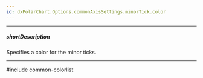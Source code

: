 ```yaml
---
id: dxPolarChart.Options.commonAxisSettings.minorTick.color
---
```

---
##### shortDescription
Specifies a color for the minor ticks.

---
#include common-colorlist